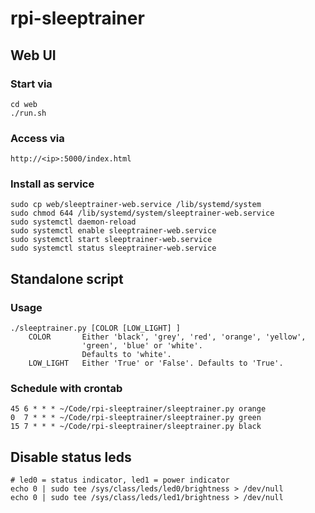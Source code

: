 # rpi-sleeptrainer

## Web UI
### Start via
````
cd web
./run.sh
````

### Access via
````
http://<ip>:5000/index.html
````

### Install as service
````
sudo cp web/sleeptrainer-web.service /lib/systemd/system
sudo chmod 644 /lib/systemd/system/sleeptrainer-web.service
sudo systemctl daemon-reload
sudo systemctl enable sleeptrainer-web.service
sudo systemctl start sleeptrainer-web.service
sudo systemctl status sleeptrainer-web.service
````

## Standalone script

### Usage
````
./sleeptrainer.py [COLOR [LOW_LIGHT] ]
    COLOR       Either 'black', 'grey', 'red', 'orange', 'yellow',
                'green', 'blue' or 'white'.
                Defaults to 'white'.
    LOW_LIGHT   Either 'True' or 'False'. Defaults to 'True'.
````

### Schedule with crontab
````
45 6 * * * ~/Code/rpi-sleeptrainer/sleeptrainer.py orange
0  7 * * * ~/Code/rpi-sleeptrainer/sleeptrainer.py green
15 7 * * * ~/Code/rpi-sleeptrainer/sleeptrainer.py black
````

## Disable status leds
````
# led0 = status indicator, led1 = power indicator
echo 0 | sudo tee /sys/class/leds/led0/brightness > /dev/null
echo 0 | sudo tee /sys/class/leds/led1/brightness > /dev/null
